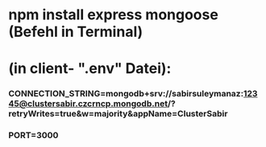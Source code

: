 #       npm install express mongoose           (Befehl in Terminal)



# (in client- ".env" Datei):
### CONNECTION_STRING=mongodb+srv://sabirsuleymanaz:12345@clustersabir.czcrncp.mongodb.net/?retryWrites=true&w=majority&appName=ClusterSabir
### PORT=3000